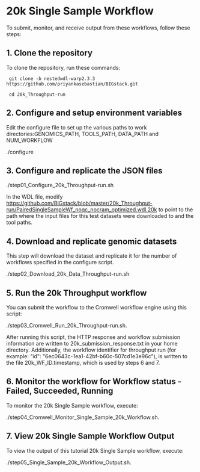 # 20k Single Sample Workflow
To submit, monitor, and receive output from these workflows, follow these steps:

## 1.	Clone the repository
To clone the repository, run these commands:

     git clone -b nestedwdl-warp2.3.3 https://github.com/priyankasebastian/BIGstack.git
     
     cd 20k_Throughput-run
  
## 2.	Configure and setup environment variables
Edit the configure file to set up the various paths to work directories:GENOMICS_PATH, TOOLS_PATH, DATA_PATH and NUM_WORKFLOW

./configure

## 3.	Configure and replicate the JSON files

./step01_Configure_20k_Throughput-run.sh

In the WDL file, modify https://github.com/BIGstack/blob/master/20k_Throughput-run/PairedSingleSampleWf_noqc_nocram_optimized.wdl.20k to point to the path where the input files for this test datasets were downloaded to and the tool paths.

## 4.	Download and replicate genomic datasets
This step will download the dataset and replicate it for the number of workflows specified in the configure script.

./step02_Download_20k_Data_Throughput-run.sh

## 5.	Run the 20k Throughput workflow
You can submit the workflow to the Cromwell workflow engine using this script: 

./step03_Cromwell_Run_20k_Throughput-run.sh.

After running this script, the HTTP response and workflow submission information are written to 20k_submission_response.txt in your home directory. Additionally, the workflow identifier for throughput run (for example: "id": "6ec0643c-1ea1-42bf-b60c-507cd1e3e96c"), is written to the file 20k_WF_ID.timestamp, which is used by steps 6 and 7.

## 6.	Monitor the workflow for Workflow status - Failed, Succeeded, Running
To monitor the 20k Single Sample workflow, execute:

./step04_Cromwell_Monitor_Single_Sample_20k_Workflow.sh.

## 7.	View 20k Single Sample Workflow Output
To view the output of this tutorial 20k Single Sample workflow, execute:

./step05_Single_Sample_20k_Workflow_Output.sh.

